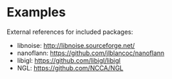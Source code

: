 # Examples

External references for included packages:
* libnoise: http://libnoise.sourceforge.net/
* nanoflann: https://github.com/jlblancoc/nanoflann
* libigl: https://github.com/libigl/libigl
* NGL: https://github.com/NCCA/NGL
